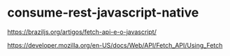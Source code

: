 # consume-rest-javascript-native

https://braziljs.org/artigos/fetch-api-e-o-javascript/

https://developer.mozilla.org/en-US/docs/Web/API/Fetch_API/Using_Fetch

